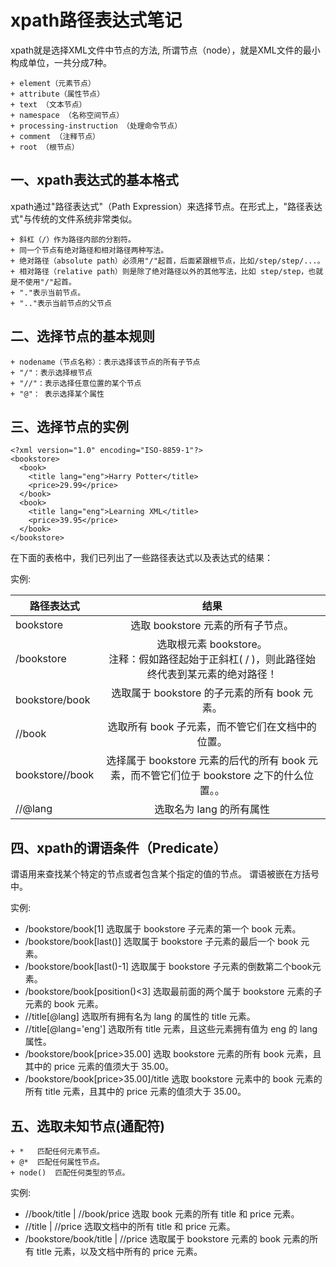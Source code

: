 
# xpath路径表达式笔记


xpath就是选择XML文件中节点的方法, 所谓节点（node），就是XML文件的最小构成单位，一共分成7种。

    + element（元素节点）
    + attribute（属性节点）
    + text （文本节点）
    + namespace （名称空间节点）
    + processing-instruction （处理命令节点）
    + comment （注释节点）
    + root （根节点）

## 一、xpath表达式的基本格式

xpath通过"路径表达式"（Path Expression）来选择节点。在形式上，"路径表达式"与传统的文件系统非常类似。

    + 斜杠（/）作为路径内部的分割符。
    + 同一个节点有绝对路径和相对路径两种写法。
    + 绝对路径（absolute path）必须用"/"起首，后面紧跟根节点，比如/step/step/...。
    + 相对路径（relative path）则是除了绝对路径以外的其他写法，比如 step/step，也就是不使用"/"起首。
    + "."表示当前节点。
    + ".."表示当前节点的父节点


## 二、选择节点的基本规则

    + nodename（节点名称）：表示选择该节点的所有子节点
    + "/"：表示选择根节点
    + "//"：表示选择任意位置的某个节点
    + "@"： 表示选择某个属性


## 三、选择节点的实例

    <?xml version="1.0" encoding="ISO-8859-1"?>
    <bookstore>
      <book>
        <title lang="eng">Harry Potter</title>
        <price>29.99</price>
      </book>
      <book>
        <title lang="eng">Learning XML</title>
        <price>39.95</price>
      </book>
    </bookstore>


在下面的表格中，我们已列出了一些路径表达式以及表达式的结果：

实例:

| 路径表达式      |  结果                                             |
| --------------- |:-------------------------------------------------:|
| bookstore       | 选取 bookstore 元素的所有子节点。                 |
| /bookstore      | 选取根元素 bookstore。 <br/>注释：假如路径起始于正斜杠( / )，则此路径始终代表到某元素的绝对路径！ |
| bookstore/book  | 选取属于 bookstore 的子元素的所有 book 元素。     |
| //book          | 选取所有 book 子元素，而不管它们在文档中的位置。  |
| bookstore//book | 选择属于 bookstore 元素的后代的所有 book 元素，而不管它们位于 bookstore 之下的什么位置。。                     |
| //@lang         | 选取名为 lang 的所有属性                          |


## 四、xpath的谓语条件（Predicate）

谓语用来查找某个特定的节点或者包含某个指定的值的节点。
谓语被嵌在方括号中。

实例:
* /bookstore/book[1] 选取属于 bookstore 子元素的第一个 book 元素。 
* /bookstore/book[last()] 选取属于 bookstore 子元素的最后一个 book 元素。
* /bookstore/book[last()-1] 选取属于 bookstore 子元素的倒数第二个book元素。
* /bookstore/book[position()<3] 选取最前面的两个属于 bookstore 元素的子元素的 book 元素。
* //title[@lang] 选取所有拥有名为 lang 的属性的 title 元素。
* //title[@lang='eng'] 选取所有 title 元素，且这些元素拥有值为 eng 的 lang 属性。
*  /bookstore/book[price>35.00] 选取 bookstore 元素的所有 book 元素，且其中的 price 元素的值须大于 35.00。
*   /bookstore/book[price>35.00]/title 选取 bookstore 元素中的 book 元素的所有 title 元素，且其中的 price 元素的值须大于 35.00。


## 五、选取未知节点(通配符)

    + *   匹配任何元素节点。
    + @*  匹配任何属性节点。
    + node()  匹配任何类型的节点。


实例:

* //book/title | //book/price     选取 book 元素的所有 title 和 price 元素。
* //title | //price               选取文档中的所有 title 和 price 元素。
* /bookstore/book/title | //price 选取属于 bookstore 元素的 book 元素的所有 title 元素，以及文档中所有的 price 元素。


